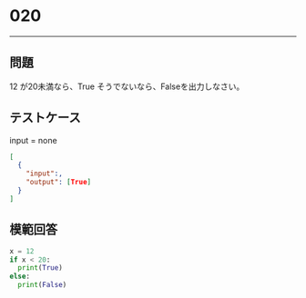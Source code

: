 
# 020

---

## 問題

12
が20未満なら、True
そうでないなら、Falseを出力しなさい。

## テストケース

input = none

```json
[
  {
    "input":,
    "output": [True]
  }
]
```

## 模範回答

```python
x = 12
if x < 20:
  print(True)
else:
  print(False)
```
